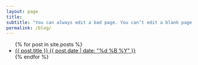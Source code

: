 ```yaml
---
layout: page
title: 
subtitle: "You can always edit a bad page. You can’t edit a blank page."
permalink: /blog/
---
```


<ul class="list-posts">
    {% for post in site.posts %}
        <li class="post-teaser">
            <a class="post-allign" href="{{ post.url | prepend: site.baseurl }}">
                <span class="post-teaser__title">{{ post.title }}</span>
                <span class="post-teaser__date">{{ post.date | date: "%d %B %Y" }}</span>
            </a>
        </li>
    {% endfor %}
</ul>

